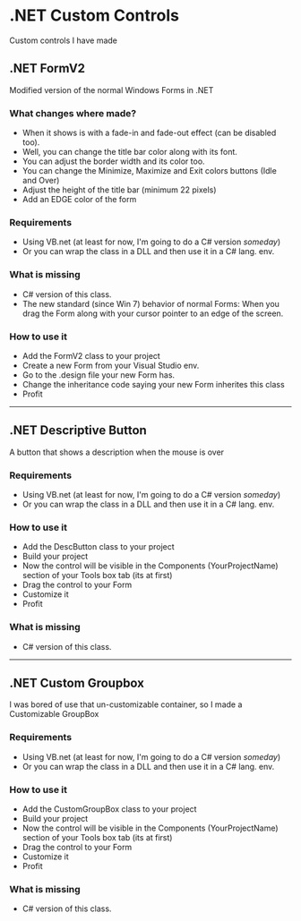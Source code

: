 # .NET Custom Controls
Custom controls I have made

## .NET FormV2
Modified version of the normal Windows Forms in .NET

### What changes where made?
- When it shows is with a fade-in and fade-out effect (can be disabled too).
- Well, you can change the title bar color along with its font.
- You can adjust the border width and its color too.
- You can change the Minimize, Maximize and Exit colors buttons (Idle and Over)
- Adjust the height of the title bar (minimum 22 pixels)
- Add an EDGE color of the form

### Requirements
- Using VB.net (at least for now, I'm going to do a C# version *someday*)
- Or you can wrap the class in a DLL and then use it in a C# lang. env.

### What is missing
- C# version of this class.
- The new standard (since Win 7) behavior of normal Forms: When you drag the Form along with your cursor pointer to an edge of the screen.

### How to use it
- Add the FormV2 class to your project
- Create a new Form from your Visual Studio env.
- Go to the .design file your new Form has.
- Change the inheritance code saying your new Form inherites this class
- Profit

- - -
## .NET Descriptive Button
A button that shows a description when the mouse is over

### Requirements
- Using VB.net (at least for now, I'm going to do a C# version *someday*)
- Or you can wrap the class in a DLL and then use it in a C# lang. env.

### How to use it
- Add the DescButton class to your project
- Build your project
- Now the control will be visible in the Components (YourProjectName) section of your Tools box tab (its at first)
- Drag the control to your Form
- Customize it
- Profit

### What is missing
- C# version of this class.

- - -
## .NET Custom Groupbox
I was bored of use that un-customizable container, so I made a Customizable GroupBox

### Requirements
- Using VB.net (at least for now, I'm going to do a C# version *someday*)
- Or you can wrap the class in a DLL and then use it in a C# lang. env.

### How to use it
- Add the CustomGroupBox class to your project
- Build your project
- Now the control will be visible in the Components (YourProjectName) section of your Tools box tab (its at first)
- Drag the control to your Form
- Customize it
- Profit

### What is missing
- C# version of this class.
